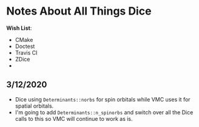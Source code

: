 # Notes About All Things Dice

__Wish List__:
- CMake
- Doctest 
- Travis CI
- ZDice
- 


## 3/12/2020
- Dice using `Determinants::norbs` for spin orbitals while VMC uses it for spatial orbitals.
- I'm going to add `Determinants::n_spinorbs` and switch over all the Dice calls to this so VMC will continue to work as is.
